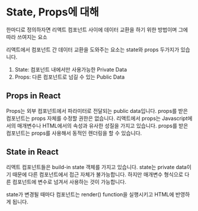 # State, Props에 대해

한마디로 정의하자면 리액트 컴포넌트 사이에 데이터 교환을 하기 위한 방법이며 그에 따라 쓰여지는 요소

리액트에서 컴포넌트 간 데이터 교환을 도와주는 요소는 state와 props 두가지가 있습니다.

1. State: 컴포넌트 내에서만 사용가능한 Private Data
2. Props: 다른 컴포넌트로 넘길 수 있는 Public Data

## Props in React

Props는 외부 컴포넌트에서 파라미터로 전달되는 public data입니다. props를 받은 컴포넌트는 props 자체를 수정할 권한은 없습니다. 리액트에서 props는 Javascript에서의 매개변수나 HTML에서의 속성과 유사한 성질을 가지고 있습니다.
props를 받은 컴포넌트는 props를 사용해서 동적인 렌더링을 할 수 있습니다.

## State in React

리액트 컴포넌트들은 build-in state 객체를 가지고 있습니다. state는 private data이기 때문에 다른 컴포넌트에서 접근 자체가 불가능합니다. 하지만 매개변수 형식으로 다른 컴포넌트에 변수로 넘겨서 사용하는 것이 가능합니다.

state가 변경될 때마다 컴포넌트는 render() function을 실행시키고 HTML에 반영하게 됩니다.
